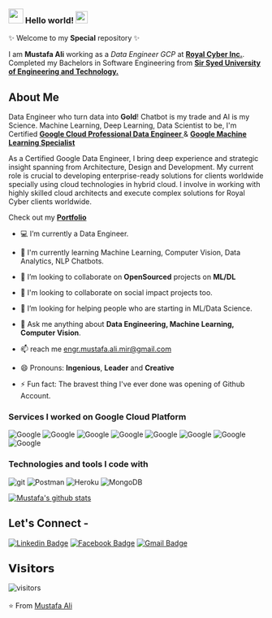 <!-- ![](https://github.com/mustafaali96/mustafaali96/blob/master/Assests/cover_intro.gif)  -->

### <img src="https://github.com/mustafaali96/mustafaali96/blob/master/Assests/Hi.gif" width="29px"> Hello world!&nbsp;<img src="https://github.com/mustafaali96/mustafaali96/blob/master/Assests/Earth.gif" width="24px"> 
✨ Welcome to my **Special** repository ✨

I am **Mustafa Ali** working as a *Data Engineer GCP* at <a href="https://www.royalcyber.com/" formtarget="_blank"> <b>Royal Cyber Inc.</b></a>. Completed my Bachelors in Software Engineering from <a href="https://ssuet.edu.pk/" formtarget="_blank"> <b>Sir Syed University of Engineering and Technology.</b></a>

## About Me

Data Engineer who turn data into **Gold**! Chatbot is my trade and AI is my Science. Machine Learning, Deep Learning, Data Scientist to be, I'm Certified <a href="https://www.credential.net/5dc11c32-24bd-469b-86a0-d9038c151a4a" target="_blank"> <b>Google Cloud Professional Data Engineer</b> </a> & <a href="https://www.coursera.org/account/accomplishments/specialization/M7JNK4GNSYDT?utm_source=link&utm_medium=certificate&utm_content=cert_image&utm_campaign=pdf_header_button&utm_product=s12n" target="_blank"> <b>Google Machine Learning Specialist</b> </a>

As a Certified Google Data Engineer, I bring deep experience and strategic insight spanning from Architecture, Design and Development. My current role is crucial to developing enterprise-ready solutions for clients worldwide specially using cloud technologies in hybrid cloud. I involve in working with highly skilled cloud architects and execute complex solutions for Royal Cyber clients worldwide.

Check out my <a href="https://mustafa-ali-mir.herokuapp.com/" target="_blank"> <b>Portfolio</b></a>

- 💻 I’m currently a Data Engineer.

- 🌱 I'm currently learning Machine Learning, Computer Vision, Data Analytics, NLP Chatbots.

- 🔭 I’m looking to collaborate on **OpenSourced** projects on **ML/DL**

- 👯 I'm looking to collaborate on social impact projects too.

- 🤔 I’m looking for helping people who are starting in ML/Data Science.

- 💬 Ask me anything about **Data Engineering, Machine Learning, Computer Vision**.

- 📫 reach me engr.mustafa.ali.mir@gmail.com

- 😄 Pronouns: **Ingenious**, **Leader** and **Creative**

- ⚡ Fun fact: The bravest thing I've ever done was opening of Github Account.

### Services I worked on Google Cloud Platform

<img alt="Google" src="https://img.shields.io/badge/oogle-VertexAI-blue?logo=google" /> <img alt="Google" src="https://img.shields.io/badge/oogle-Pub/Sub-blue?logo=google" /> <img alt="Google" src="https://img.shields.io/badge/oogle-Dataflow-blue?logo=google" /> <img alt="Google" src="https://img.shields.io/badge/oogle-BigQueryML-blue?logo=google" /> <img alt="Google" src="https://img.shields.io/badge/oogle-DataProc-blue?logo=google" /> <img alt="Google" src="https://img.shields.io/badge/oogle-DataPrep-blue?logo=google" /> <img alt="Google" src="https://img.shields.io/badge/oogle-Fusion-blue?logo=google" /> <img alt="Google" src="https://img.shields.io/badge/oogle-DataStudio-blue?logo=google" />


<h3>Technologies and tools I code with</h3>

<p>
<img alt="git" src="https://img.shields.io/badge/-Git-F05032?style=flat-square&logo=git&logoColor=white" />
<img alt="Postman" src="https://img.shields.io/badge/-postman-f15d27?style=flat-square&logo=postman&logoColor=white" />
<img alt="Heroku" src="https://img.shields.io/badge/-Heroku-430098?style=flat-square&logo=heroku&logoColor=white" />
<img alt="MongoDB" src="https://img.shields.io/badge/-MongoDB-13aa52?style=flat-square&logo=mongodb&logoColor=white" /> 
</p>

[![Mustafa's github stats](https://github-readme-stats.vercel.app/api?username=mustafaali96)](https://github.com/mustafaali96/github-readme-stats)

## Let's Connect -

[![Linkedin Badge](https://img.shields.io/badge/-mustafaali96-blue?style=flat-square&logo=Linkedin&logoColor=white&link=https://www.linkedin.com/in/mustafaali96/)](https://www.linkedin.com/in/mustafaali96/)   [![Facebook Badge](https://img.shields.io/badge/-Mustafa.Ali.Mir.96-03a57a?style=flat-square&labelColor=FFFFFF&logo=Facebook&link=https://facebook.com/Mustafa.Ali.Mir.96)](https://facebook.com/Mustafa.Ali.Mir.96)   [![Gmail Badge](https://img.shields.io/badge/-engr.mustafa.ali.mir@gmail.com-c14438?style=flat-square&logo=Gmail&logoColor=white&link=mailto:engr.mustafa.ali.mir@gmail.com)](mailto:engr.mustafa.ali.mir@gmail.com)

## 𝗩𝗶𝘀𝗶𝘁𝗼𝗿𝘀

![visitors](https://mustafaali96-visitor-badge.glitch.me/badge?page_id=mustafaali96/mustafaali96)
<br><br>
⭐ From [Mustafa Ali](https://github.com/mustafaali96)
